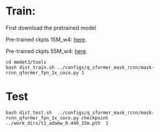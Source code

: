 

# Train:
First download the pretrained model

Pre-trained ckpts 15M_w4: [here](https://huggingface.co/Xuerui123/QSD_Transformer).

Pre-trained ckpts 55M_w4: [here](https://huggingface.co/Xuerui123/QSD_Transformer).

```
cd mmdet3/tools
bash dist_train.sh ../configs/q_sformer_mask_rcnn/mask-rcnn_qformer_fpn_1x_coco.py 1
```

# Test
```
bash dist_test.sh  ../configs/q_sformer_mask_rcnn/mask-rcnn_qformer_fpn_1x_coco.py checkpoint ../work_dirs/t1_adamw_0.440_15m.pth  1
```
